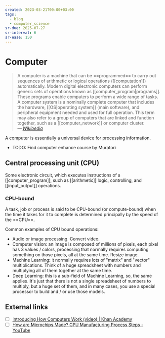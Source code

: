 ```yaml
---
created: 2023-03-21T00:00+03:00
tags:
  - blog
  - computer_science
sr-due: 2025-07-27
sr-interval: 6
sr-ease: 150
---
```


# Computer

> A computer is a machine that can be ==programmed== to carry out sequences of arithmetic or logical operations ([[computation]]) automatically. Modern digital electronic computers can perform generic sets of operations known as [[computer_program|programs]]. These programs enable computers to perform a wide range of tasks. A computer system is a nominally complete computer that includes the hardware, [[OS|operating system]] (main software), and peripheral equipment needed and used for full operation. This term may also refer to a group of computers that are linked and function together, such as a [[computer_network]] or computer cluster.\
> — <cite>[Wikipedia](https://en.wikipedia.org/wiki/Computer)</cite>

A computer is essentially a universal device for processing information.

- TODO: Find computer enhance course by Muratori

## Central processing unit (CPU)

Some electronic circuit, which executes instructions of a [[computer_program]], such as [[arithmetic]] logic, controlling, and [[input_output]] operations.

### CPU-bound

A task, job or process is said to be CPU-bound (or compute-bound) when the time it takes for it to complete is determined principally by the speed of the ==CPU==.

Common examples of CPU bound operations:

- Audio or image processing. Convert video.
- Computer vision: an image is composed of millions of pixels, each pixel has 3 values / colors, processing that normally requires computing something on those pixels, all at the same time. Resize image.
- Machine Learning: it normally requires lots of "matrix" and "vector" multiplications. Think of a huge spreadsheet with numbers and multiplying all of them together at the same time.
- Deep Learning: this is a sub-field of Machine Learning, so, the same applies. It's just that there is not a single spreadsheet of numbers to multiply, but a huge set of them, and in many cases, you use a special processor to build and / or use those models.

## External links

- [ ] [Introducing How Computers Work (video) | Khan Academy](https://www.khanacademy.org/computing/code-org/computers-and-the-internet/how-computers-work/v/khan-academy-and-codeorg-introducing-how-computers-work)
- [ ] [How are Microchips Made? CPU Manufacturing Process Steps - YouTube](https://www.youtube.com/watch?v=dX9CGRZwD-w)
